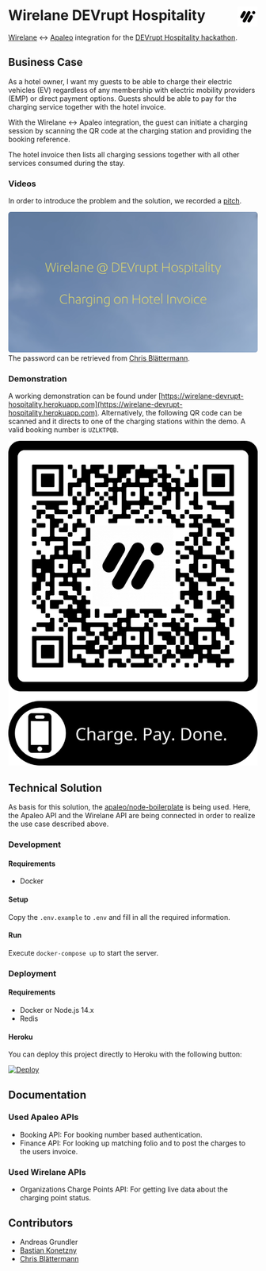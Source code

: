 # Wirelane DEVrupt Hospitality <img align="right" src="https://github.com/wirelane/devrupt-hospitality/raw/main/public/images/logo-20.png">

[Wirelane](https://www.wirelane.com/) <-> [Apaleo](https://apaleo.com/) integration for the [DEVrupt Hospitality hackathon](https://www.devrupt-hospitality.com/).

## Business Case

As a hotel owner, I want my guests to be able to charge their electric vehicles (EV) regardless of any membership with electric mobility providers (EMP) or direct payment options. Guests should be able to pay for the charging service together with the hotel invoice.

With the Wirelane <-> Apaleo integration, the guest can initiate a charging session by scanning the QR code at the charging station and providing the booking reference.

The hotel invoice then lists all charging sessions together with all other services consumed during the stay.

### Videos

In order to introduce the problem and the solution, we recorded a [pitch](https://wirelane-my.sharepoint.com/:v:/p/chris_blaettermann/ESzkZfLDzuhJhDiTc1_WwjYBzl8EL6iE3mNQGtbmh9CFcg?e=kRaV1h).

[![Demo Video](https://github.com/wirelane/devrupt-hospitality/raw/main/public/images/video.png)](https://wirelane-my.sharepoint.com/:v:/p/chris_blaettermann/EWxuK35pr1xMgtCwSY5b85QB4gRnoh3A7p9mQy4IJNXULA?e=ot7vhS)
The password can be retrieved from [Chris Blättermann](https://github.com/chrblabla).

### Demonstration

A working demonstration can be found under [https://wirelane-devrupt-hospitality.herokuapp.com](https://wirelane-devrupt-hospitality.herokuapp.com). Alternatively, the following QR code can be scanned and it directs to one of the charging stations within the demo. A valid booking number is `UZLKTPQB`.

![QR Code](https://github.com/wirelane/devrupt-hospitality/raw/main/public/images/qr.png)

## Technical Solution

As basis for this solution, the [apaleo/node-boilerplate](https://github.com/apaleo/node-boilerplate) is being used.  Here, the Apaleo API and the Wirelane API are being connected in order to realize the use case described above. 

### Development

#### Requirements
- Docker

#### Setup
Copy the `.env.example` to `.env` and fill in all the required information.

#### Run
Execute `docker-compose up` to start the server.

### Deployment

#### Requirements
- Docker or Node.js 14.x
- Redis

#### Heroku
You can deploy this project directly to Heroku with the following button:

[![Deploy](https://www.herokucdn.com/deploy/button.svg)](https://heroku.com/deploy)

## Documentation

### Used Apaleo APIs

* Booking API: For booking number based authentication.
* Finance API: For looking up matching folio and to post the charges to the users invoice.

### Used Wirelane APIs

* Organizations Charge Points API: For getting live data about the charging point status.

## Contributors
* Andreas Grundler
* [Bastian Konetzny](https://github.com/bkonetzny)
* [Chris Blättermann](https://github.com/chrblabla)
